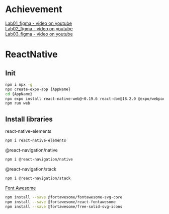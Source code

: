 # Achievement
[Lab01_figma - video on youtube](https://youtu.be/4ZMBjNK7zgI) <br>
[Lab02_figma - video on youtube](https://youtu.be/yjXS0xjpbE0) <br>
[Lab03_figma - video on youtube](https://youtu.be/lWPfRgixZ6U) <br>

# ReactNative
## Init
```bash
npm i npx -g
npx create-expo-app {AppName}
cd {AppName}
npx expo install react-native-web@~0.19.6 react-dom@18.2.0 @expo/webpack-config@^19.0.0
npm run web
 ```

## Install libraries
react-native-elements
```bash
npm i react-native-elements
 ```
@react-navigation/native
```bash
npm i @react-navigation/native
 ```
@react-navigation/stack
```bash
npm i @react-navigation/stack
 ```
[Font Awesome](https://fontawesome.com/v5/search?q=user%20&o=r&m=free)
```bash
npm install --save @fortawesome/fontawesome-svg-core
npm install --save @fortawesome/react-fontawesome
npm install --save @fortawesome/free-solid-svg-icons
 ```
